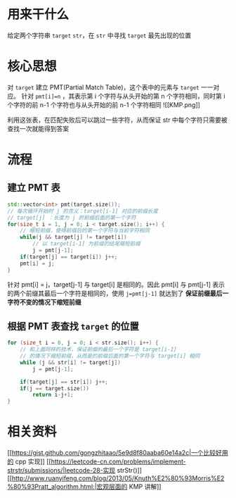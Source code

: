# 用来干什么
给定两个字符串 `target` `str`，在 `str` 中寻找 `target` 最先出现的位置

# 核心思想
对 `target` 建立 PMT(Partial Match Table)，这个表中的元素与  `target` 一一对应。
针对 `pmt[i]=n` ，其表示第 i 个字符与从头开始的第 n 个字符相同，同时第 i 个字符的前 n-1 个字符也与从头开始的前 n-1 个字符相同
![[KMP.png]]

利用这张表，在匹配失败后可以跳过一些字符，从而保证 str 中每个字符只需要被查找一次就能得到答案

# 流程
## 建立 PMT 表
```cpp
std::vector<int> pmt(target.size());
// 每次循环开始时 j 的含义：target[i-1] 对应的前缀长度
// target[j] ：长度为 j 的前缀后面的第一个字符
for(size_t i = 1, j = 0; i < target.size(); i++) {
	// 缩短前缀，使得前缀后的第一个字符与当前字符相同
	while(j && target[j] != target[i]) 
		// 以 target[i-1] 为前缀的结尾缩短前缀
		j = pmt[j-1];
	if(target[j] == target[i]) j++;
	pmt[i] = j;
}
```
针对 pmt[i] = j，target[j-1] 与 target[i] 是相同的。因此 pmt[i] 与 pmt[j-1] 表示的两个前缀其最后一个字符是相同的，使用 `j=pmt[j-1]` 就达到了 **保证前缀最后一字符不变的情况下缩短前缀**  


## 根据 PMT 表查找 `target` 的位置
```cpp
for (size_t i = 0, j = 0; i < str.size(); i++) {
	// 和上面同样的技术，保证前缀的最后一个字符是 target[i-1]
	// 的情况下缩短前缀，从而是的前缀后面的第一个字符与 target[i] 相同
	while (j && str[i] != target[j]) 
		j = pmt[j-1];

	if(target[j] == str[i]) j++;
	if(j == target.size())
		return i-j+1;
}
```


# 相关资料
[[https://gist.github.com/gongzhitaao/5e9d8f80aaba60e14a2c|一个比较好用的 cpp 实现]]
[[https://leetcode-cn.com/problems/implement-strstr/submissions/|leetcode-28-实现 strStr()]]
[[http://www.ruanyifeng.com/blog/2013/05/Knuth%E2%80%93Morris%E2%80%93Pratt_algorithm.html:|宏观层面的 KMP 讲解]]
